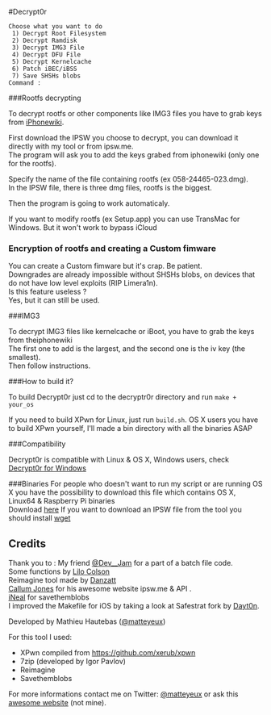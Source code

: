 #Decrypt0r

```
Choose what you want to do
 1) Decrypt Root Filesystem
 2) Decrypt Ramdisk
 3) Decrypt IMG3 File
 4) Decrypt DFU File
 5) Decrypt Kernelcache
 6) Patch iBEC/iBSS
 7) Save SHSHs blobs
Command :
```

###Rootfs decrypting

To decrypt rootfs or other components like IMG3 files you have to grab keys from [iPhonewiki](https://www.theiphonewiki.com/wiki/Firmware_Keys). <br>

First download the IPSW you choose to decrypt, you can download it directly with my tool or from ipsw.me. <br>
The program will ask you to add the keys grabed from iphonewiki (only one for the rootfs). <br>

Specify the name of the file containing rootfs (ex 058-24465-023.dmg). <br>
In the IPSW file, there is three dmg files, rootfs is the biggest. <br>

Then the program is going to work automaticaly. <br>

If you want to modify rootfs (ex Setup.app) you can use TransMac for Windows. But it won't work to bypass iCloud <br>

### Encryption of rootfs and creating a Custom fimware

You can create a Custom fimware but it's crap. Be patient. <br>
Downgrades are already impossible without SHSHs blobs, on devices that do not have low level exploits (RIP Limera1n). <br>
Is this feature useless ? <br>
Yes, but it can still be used. <br>

###IMG3

To decrypt IMG3 files like kernelcache or iBoot, you have to grab the keys from theiphonewiki <br>
The first one to add is the largest, and the second one is the iv key (the smallest).<br>
Then follow instructions.<br>

###How to build it?

To build Decrypt0r just cd to the decryptr0r directory and run `make + your_os` <br> 

If you need to build XPwn for Linux, just run `build.sh`.
OS X users you have to build XPwn yourself, I'll made a bin directory with all the binaries ASAP

###Compatibility

Decrypt0r is compatible with Linux & OS X, Windows users, check [Decrypt0r for Windows](https://github.com/matteyeux/Decrypt0r-for-Windows)<br>

###Binaries
For people who doesn't want to run my script or are running OS X you have the possibility to download this file which contains OS X, Linux64 & Raspberry Pi binaries<br>
Download [here](https://www.dropbox.com/s/r6e5fwae2ff7ecv/XPwn%20binaries.zip?dl=0)
If you want to download an IPSW file from the tool you should install [wget](http://rudix.org/packages/wget.html)
## Credits

Thank you to : 
My friend [@Dev__Jam](https://twitter.com/Dev__Jam) for a part of a batch file code. <br>
Some functions by  [Lilo Colson](https://twitter.com/Pwn1d) <br>
Reimagine tool made by [Danzatt](https://twitter.com/danzatt) <br>
[Callum Jones](https://twitter.com/icj_) for his awesome website ipsw.me & API .<br>
[iNeal](https://twitter.com/iNeal) for savethemblobs <br>
I improved the Makefile for iOS by taking a look at Safestrat fork by [Dayt0n](https://twitter.com/daytonhasty).

Developed by Mathieu Hautebas ([@matteyeux](https://twitter.com/matteyeux)) <br>

For this tool I used: <br>

- XPwn compiled from https://github.com/xerub/xpwn <br>
- 7zip (developed by Igor Pavlov) <br>
- Reimagine
- Savethemblobs

For more informations contact me on Twitter: [@matteyeux](https://twitter.com/matteyeux) or ask this [awesome website](http://www.google.com) (not mine). <br>
